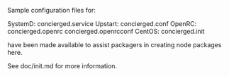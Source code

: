 Sample configuration files for:

SystemD: concierged.service
Upstart: concierged.conf
OpenRC:  concierged.openrc
         concierged.openrcconf
CentOS:  concierged.init

have been made available to assist packagers in creating node packages here.

See doc/init.md for more information.
